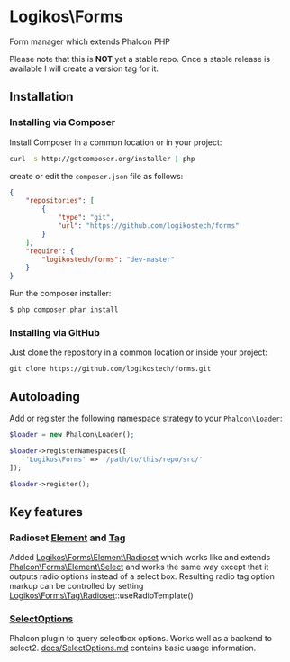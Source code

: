 # Logikos\Forms
Form manager which extends Phalcon PHP

Please note that this is **NOT** yet a stable repo.  Once a stable release is available I will create a version tag for it.

## Installation

### Installing via Composer

Install Composer in a common location or in your project:

```bash
curl -s http://getcomposer.org/installer | php
```

create or edit the `composer.json` file as follows:

```json
{
    "repositories": [
        {
            "type": "git",
            "url": "https://github.com/logikostech/forms"
        }
    ],
    "require": {
        "logikostech/forms": "dev-master"
    }
}
```

Run the composer installer:

```bash
$ php composer.phar install
```

### Installing via GitHub

Just clone the repository in a common location or inside your project:

```
git clone https://github.com/logikostech/forms.git
```

## Autoloading

Add or register the following namespace strategy to your `Phalcon\Loader`:

```php
$loader = new Phalcon\Loader();

$loader->registerNamespaces([
    'Logikos\Forms' => '/path/to/this/repo/src/'
]);

$loader->register();
```

## Key features

### Radioset [Element](src/Element/Radioset.php) and [Tag](src/Tag/Radioset.php)

Added [Logikos\Forms\Element\Radioset](Element/Radioset.php) which works like and extends [Phalcon\Forms\Element\Select](https://github.com/phalcon/cphalcon/blob/master/phalcon/forms/element/select.zep) and works the same way except that it outputs radio options instead of a select box.  Resulting radio tag option markup can be controlled by setting [Logikos\Forms\Tag\Radioset](Tag/Radioset.php)::useRadioTemplate()

### [SelectOptions](SelectOptions.php)

Phalcon plugin to query selectbox options. Works well as a backend to select2. [docs/SelectOptions.md](docs/SelectOptions.md) contains basic usage information.


